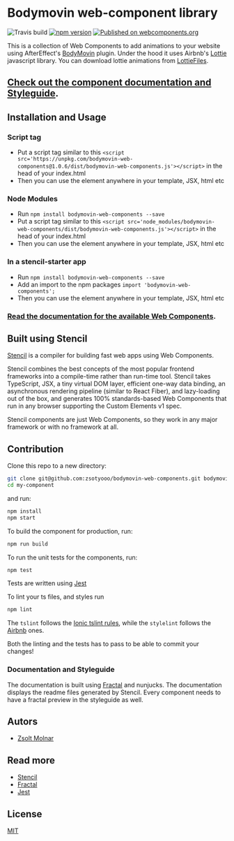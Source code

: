 # Bodymovin web-component library

![Travis build](https://travis-ci.com/zsotyooo/bodymovin-web-components.svg?branch=master) [![npm version](https://badge.fury.io/js/bodymovin-web-components.svg)](https://badge.fury.io/js/bodymovin-web-components) [![Published on webcomponents.org](https://img.shields.io/badge/webcomponents.org-published-blue.svg)](https://www.webcomponents.org/element/bodymovin-web-components)


This is a collection of Web Components to add animations to your website using AfterEffect's [BodyMovin](https://aescripts.com/bodymovin/) plugin. Under the hood it uses Airbnb's [Lottie](http://airbnb.io/lottie/) javascript library. You can download lottie animations from [LottieFiles](https://lottiefiles.com/).

## [Check out the component documentation and Styleguide](https://github.com/zsotyooo/bodymovin-web-components).

## Installation and Usage

### Script tag

- Put a script tag similar to this `<script src='https://unpkg.com/bodymovin-web-components@1.0.6/dist/bodymovin-web-components.js'></script>` in the head of your index.html
- Then you can use the element anywhere in your template, JSX, html etc

### Node Modules
- Run `npm install bodymovin-web-components --save`
- Put a script tag similar to this `<script src='node_modules/bodymovin-web-components/dist/bodymovin-web-components.js'></script>` in the head of your index.html
- Then you can use the element anywhere in your template, JSX, html etc

### In a stencil-starter app
- Run `npm install bodymovin-web-components --save`
- Add an import to the npm packages `import 'bodymovin-web-components';`
- Then you can use the element anywhere in your template, JSX, html etc

### [Read the documentation for the available Web Components](https://github.com/zsotyooo/bodymovin-web-components).

## Built using Stencil

[Stencil](https://stenciljs.com/) is a compiler for building fast web apps using Web Components.

Stencil combines the best concepts of the most popular frontend frameworks into a compile-time rather than run-time tool.  Stencil takes TypeScript, JSX, a tiny virtual DOM layer, efficient one-way data binding, an asynchronous rendering pipeline (similar to React Fiber), and lazy-loading out of the box, and generates 100% standards-based Web Components that run in any browser supporting the Custom Elements v1 spec.

Stencil components are just Web Components, so they work in any major framework or with no framework at all.

## Contribution

Clone this repo to a new directory:

```bash
git clone git@github.com:zsotyooo/bodymovin-web-components.git bodymovin-web-components
cd my-component
```

and run:

```bash
npm install
npm start
```

To build the component for production, run:

```bash
npm run build
```

To run the unit tests for the components, run:

```bash
npm test
```

Tests are written using [Jest](https://jestjs.io/)

To lint your ts files, and styles run

```bash
npm lint
```

The `tslint` follows the [Ionic tslint rules](https://github.com/ionic-team/tslint-ionic-rules), while the `stylelint` follows the [Airbnb](https://github.com/airbnb/css) ones.

Both the linting and the tests has to pass to be able to commit your changes!

### Documentation and Styleguide

The documentation is built using [Fractal](https://fractal.build/) and nunjucks. The documentation displays the readme files generated by Stencil.
Every component needs to have a fractal preview in the styleguide as well.

## Autors

- [Zsolt Molnar](https://www.linkedin.com/in/zsotyooo)

## Read more
- [Stencil](https://stenciljs.com/)
- [Fractal](https://fractal.build/)
- [Jest](https://jestjs.io/)

## License

[MIT](https://opensource.org/licenses/MIT)



